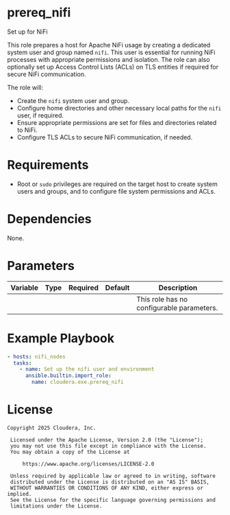# prereq_nifi

Set up for NiFi

This role prepares a host for Apache NiFi usage by creating a dedicated system user and group named `nifi`. This user is essential for running NiFi processes with appropriate permissions and isolation. The role can also optionally set up Access Control Lists (ACLs) on TLS entities if required for secure NiFi communication.

The role will:
- Create the `nifi` system user and group.
- Configure home directories and other necessary local paths for the `nifi` user, if required.
- Ensure appropriate permissions are set for files and directories related to NiFi.
- Configure TLS ACLs to secure NiFi communication, if needed.

# Requirements

- Root or `sudo` privileges are required on the target host to create system users and groups, and to configure file system permissions and ACLs.

# Dependencies

None.

# Parameters

| Variable | Type | Required | Default | Description |
| --- | --- | --- | --- | --- |
| | | | | This role has no configurable parameters. |

# Example Playbook

```yaml
- hosts: nifi_nodes
  tasks:
    - name: Set up the nifi user and environment
      ansible.builtin.import_role:
        name: cloudera.exe.prereq_nifi
```

# License

```
Copyright 2025 Cloudera, Inc.

 Licensed under the Apache License, Version 2.0 (the "License");
 you may not use this file except in compliance with the License.
 You may obtain a copy of the License at

     https://www.apache.org/licenses/LICENSE-2.0

 Unless required by applicable law or agreed to in writing, software
 distributed under the License is distributed on an "AS IS" BASIS,
 WITHOUT WARRANTIES OR CONDITIONS OF ANY KIND, either express or implied.
 See the License for the specific language governing permissions and
 limitations under the License.
```

